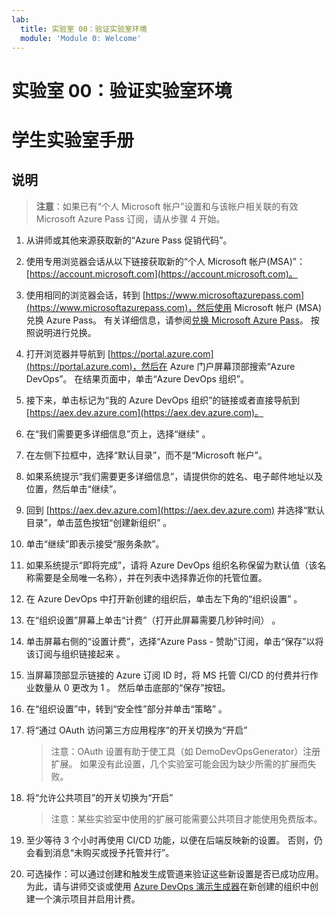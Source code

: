 ```yaml
---
lab:
  title: 实验室 00：验证实验室环境
  module: 'Module 0: Welcome'
---
```


# <a name="lab-00-validate-lab-environment"></a>实验室 00：验证实验室环境

# <a name="student-lab-manual"></a>学生实验室手册

## <a name="instructions"></a>说明

> **注意**：如果已有“个人 Microsoft 帐户”设置和与该帐户相关联的有效 Microsoft Azure Pass 订阅，请从步骤 4 开始。

1. 从讲师或其他来源获取新的“Azure Pass 促销代码”。
2. 使用专用浏览器会话从以下链接获取新的“个人 Microsoft 帐户(MSA)”：[https://account.microsoft.com](https://account.microsoft.com)。
3. 使用相同的浏览器会话，转到 [https://www.microsoftazurepass.com](https://www.microsoftazurepass.com)，然后使用 Microsoft 帐户 (MSA) 兑换 Azure Pass。 有关详细信息，请参阅[兑换 Microsoft Azure Pass](https://www.microsoftazurepass.com/Home/HowTo?Length=5)。 按照说明进行兑换。 

4. 打开浏览器并导航到 [https://portal.azure.com](https://portal.azure.com)，然后在 Azure 门户屏幕顶部搜索“Azure DevOps”。 在结果页面中，单击“Azure DevOps 组织”。 
5. 接下来，单击标记为“我的 Azure DevOps 组织”的链接或者直接导航到 [https://aex.dev.azure.com](https://aex.dev.azure.com)。
6. 在“我们需要更多详细信息”页上，选择“继续” 。
7. 在左侧下拉框中，选择“默认目录”，而不是“Microsoft 帐户”。
8. 如果系统提示“我们需要更多详细信息”，请提供你的姓名、电子邮件地址以及位置，然后单击“继续”。
9. 回到 [https://aex.dev.azure.com](https://aex.dev.azure.com) 并选择“默认目录”，单击蓝色按钮“创建新组织” 。
10. 单击“继续”即表示接受“服务条款”。
11. 如果系统提示“即将完成”，请将 Azure DevOps 组织名称保留为默认值（该名称需要是全局唯一名称），并在列表中选择靠近你的托管位置。
12. 在 Azure DevOps 中打开新创建的组织后，单击左下角的“组织设置” 。
13. 在“组织设置”屏幕上单击“计费”（打开此屏幕需要几秒钟时间） 。
14. 单击屏幕右侧的“设置计费”，选择“Azure Pass - 赞助”订阅，单击“保存”以将该订阅与组织链接起来  。
15. 当屏幕顶部显示链接的 Azure 订阅 ID 时，将 MS 托管 CI/CD 的付费并行作业数量从 0 更改为 1  。 然后单击底部的“保存”按钮。 
16. 在“组织设置”中，转到“安全性”部分并单击“策略”  。
17. 将“通过 OAuth 访问第三方应用程序”的开关切换为“开启” 
    > 注意：OAuth 设置有助于使工具（如 DemoDevOpsGenerator）注册扩展。 如果没有此设置，几个实验室可能会因为缺少所需的扩展而失败。
18. 将“允许公共项目”的开关切换为“开启” 
    > 注意：某些实验室中使用的扩展可能需要公共项目才能使用免费版本。
19. 至少等待 3 个小时再使用 CI/CD 功能，以便在后端反映新的设置。 否则，仍会看到消息“未购买或授予托管并行”。
20. 可选操作：可以通过创建和触发生成管道来验证这些新设置是否已成功应用。 为此，请与讲师交谈或使用 [Azure DevOps 演示生成器](https://azuredevopsdemogenerator.azurewebsites.net)在新创建的组织中创建一个演示项目并启用计费。

